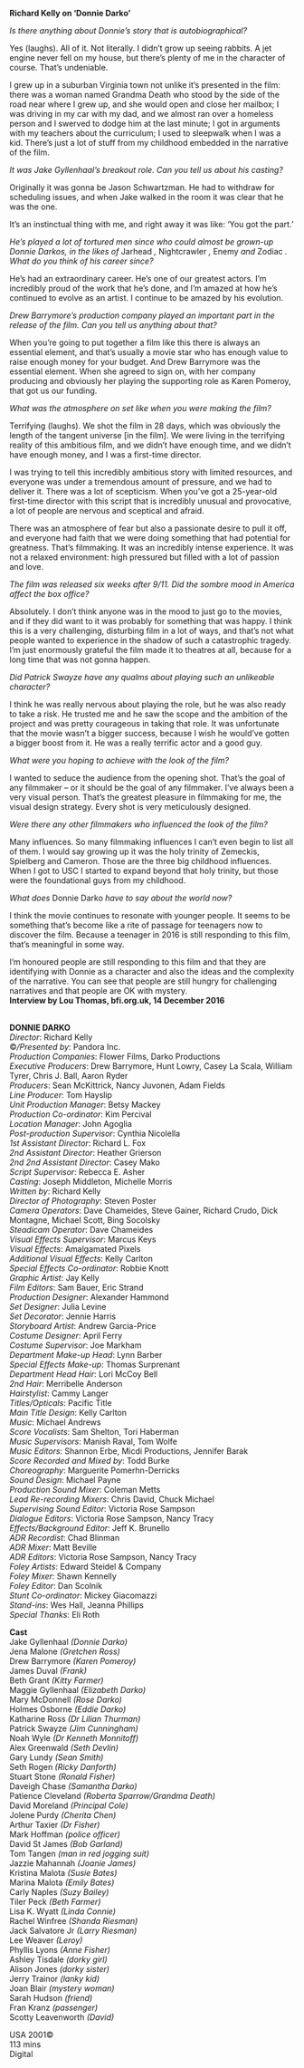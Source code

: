 
**Richard Kelly on ‘Donnie Darko’**

_Is there anything about Donnie’s story that is autobiographical?_

Yes (laughs). All of it. Not literally. I didn’t grow up seeing rabbits. A jet engine never fell on my house, but there’s plenty of me in the character of course. That’s undeniable.

I grew up in a suburban Virginia town not unlike it’s presented in the film: there was a woman named Grandma Death who stood by the side of the road near where I grew up, and she would open and close her mailbox; I was driving in my car with my dad, and we almost ran over a homeless person and I swerved to dodge him at the last minute; I got in arguments with my teachers about the curriculum; I used to sleepwalk when I was a kid. There’s just a lot of stuff from my childhood embedded in the narrative of the film.

_It was Jake Gyllenhaal’s breakout role. Can you tell us about his casting?_

Originally it was gonna be Jason Schwartzman. He had to withdraw for scheduling issues, and when Jake walked in the room it was clear that he was the one.

It’s an instinctual thing with me, and right away it was like: ‘You got the part.’

_He’s played a lot of tortured men since who could almost be grown-up Donnie Darkos, in the likes of_ Jarhead _,_ Nightcrawler _,_ Enemy _and_ Zodiac _. What do you think of his career since?_

He’s had an extraordinary career. He’s one of our greatest actors. I’m incredibly proud of the work that he’s done, and I’m amazed at how he’s continued to evolve as an artist. I continue to be amazed by his evolution.

_Drew Barrymore’s production company played an important part in the release of the film. Can you tell us anything about that?_

When you’re going to put together a film like this there is always an essential element, and that’s usually a movie star who has enough value to raise enough money for your budget. And Drew Barrymore was the essential element. When she agreed to sign on, with her company producing and obviously her playing the supporting role as Karen Pomeroy, that got us our funding.

_What was the atmosphere on set like when you were making the film?_

Terrifying (laughs). We shot the film in 28 days, which was obviously the length of the tangent universe [in the film]. We were living in the terrifying reality of this ambitious film, and we didn’t have enough time, and we didn’t have enough money, and I was a first-time director.

I was trying to tell this incredibly ambitious story with limited resources, and everyone was under a tremendous amount of pressure, and we had to deliver it. There was a lot of scepticism. When you’ve got a 25-year-old first-time director with this script that is incredibly unusual and provocative, a lot of people are nervous and sceptical and afraid.

There was an atmosphere of fear but also a passionate desire to pull it off, and everyone had faith that we were doing something that had potential for greatness. That’s filmmaking. It was an incredibly intense experience. It was not a relaxed environment: high pressured but filled with a lot of passion  
and love.

_The film was released six weeks after 9/11. Did the sombre mood in America affect the box office?_

Absolutely. I don’t think anyone was in the mood to just go to the movies, and if they did want to it was probably for something that was happy. I think this is a very challenging, disturbing film in a lot of ways, and that’s not what people wanted to experience in the shadow of such a catastrophic tragedy. I’m just enormously grateful the film made it to theatres at all, because for a long time that was not gonna happen.

_Did Patrick Swayze have any qualms about playing such an unlikeable character?_

I think he was really nervous about playing the role, but he was also ready to take a risk. He trusted me and he saw the scope and the ambition of the project and was pretty courageous in taking that role. It was unfortunate that the movie wasn’t a bigger success, because I wish he would’ve gotten a bigger boost from it. He was a really terrific actor and a good guy.

_What were you hoping to achieve with the look of the film?_

I wanted to seduce the audience from the opening shot. That’s the goal of any filmmaker – or it should be the goal of any filmmaker. I’ve always been a very visual person. That’s the greatest pleasure in filmmaking for me, the visual design strategy. Every shot is very meticulously designed.

_Were there any other filmmakers who influenced the look of the film?_

Many influences. So many filmmaking influences I can’t even begin to list all of them. I would say growing up it was the holy trinity of Zemeckis, Spielberg and Cameron. Those are the three big childhood influences. When I got to USC I started to expand beyond that holy trinity, but those were the foundational guys from my childhood.

_What does_ Donnie Darko _have to say about the world now?_

I think the movie continues to resonate with younger people. It seems to be something that’s become like a rite of passage for teenagers now to discover the film. Because a teenager in 2016 is still responding to this film, that’s meaningful in some way.

I’m honoured people are still responding to this film and that they are identifying with Donnie as a character and also the ideas and the complexity of the narrative. You can see that people are still hungry for challenging narratives and that people are OK with mystery.  
**Interview by Lou Thomas, bfi.org.uk, 14 December 2016**
<br><br>

**DONNIE DARKO**  
_Director_: Richard Kelly  
©_/Presented by_: Pandora Inc.  
_Production Companies_: Flower Films,  Darko Productions  
_Executive Producers_: Drew Barrymore,  Hunt Lowry, Casey La Scala, William Tyrer,  Chris J. Ball, Aaron Ryder  
_Producers_: Sean McKittrick, Nancy Juvonen,  Adam Fields  
_Line Producer_: Tom Hayslip  
_Unit Production Manager_: Betsy Mackey  
_Production Co-ordinator_: Kim Percival  
_Location Manager_: John Agoglia  
_Post-production Supervisor_: Cynthia Nicolella  
_1st Assistant Director_: Richard L. Fox  
_2nd Assistant Director_: Heather Grierson  
_2nd 2nd Assistant Director_: Casey Mako  
_Script Supervisor_: Rebecca E. Asher  
_Casting_: Joseph Middleton, Michelle Morris  
_Written by_: Richard Kelly  
_Director of Photography_: Steven Poster  
_Camera Operators_: Dave Chameides,  Steve Gainer, Richard Crudo, Dick Montagne, Michael Scott, Bing Socolsky  
_Steadicam Operator_: Dave Chameides  
_Visual Effects Supervisor_: Marcus Keys  
_Visual Effects_: Amalgamated Pixels  
_Additional Visual Effects_: Kelly Carlton  
_Special Effects Co-ordinator_: Robbie Knott  
_Graphic Artist_: Jay Kelly  
_Film Editors_: Sam Bauer, Eric Strand  
_Production Designer_: Alexander Hammond  
_Set Designer_: Julia Levine  
_Set Decorator_: Jennie Harris  
_Storyboard Artist_: Andrew Garcia-Price  
_Costume Designer_: April Ferry  
_Costume Supervisor_: Joe Markham  
_Department Make-up Head_: Lynn Barber  
_Special Effects Make-up_: Thomas Surprenant  
_Department Head Hair_: Lori McCoy Bell  
_2nd Hair_: Merribelle Anderson  
_Hairstylist_: Cammy Langer  
_Titles/Opticals_: Pacific Title  
_Main Title Design_: Kelly Carlton  
_Music_: Michael Andrews  
_Score Vocalists_: Sam Shelton, Tori Haberman  
_Music Supervisors_: Manish Raval, Tom Wolfe  
_Music Editors_: Shannon Erbe, Micdi Productions, Jennifer Barak  
_Score Recorded and Mixed by_: Todd Burke  
_Choreography_: Marguerite Pomerhn-Derricks  
_Sound Design_: Michael Payne  
_Production Sound Mixer_: Coleman Metts  
_Lead Re-recording Mixers_: Chris David,  Chuck Michael  
_Supervising Sound Editor_: Victoria Rose Sampson  
_Dialogue Editors_: Victoria Rose Sampson,  Nancy Tracy  
_Effects/Background Editor_: Jeff K. Brunello  
_ADR Recordist_: Chad Blinman  
_ADR Mixer_: Matt Beville  
_ADR Editors_: Victoria Rose Sampson, Nancy Tracy  
_Foley Artists_: Edward Steidel & Company  
_Foley Mixer_: Shawn Kennelly  
_Foley Editor_: Dan Scolnik  
_Stunt Co-ordinator_: Mickey Giacomazzi  
_Stand-ins_: Wes Hall, Jeanna Phillips  
_Special Thanks_: Eli Roth

**Cast**  
Jake Gyllenhaal _(Donnie Darko)_  
Jena Malone _(Gretchen Ross)_  
Drew Barrymore _(Karen Pomeroy)_  
James Duval _(Frank)_  
Beth Grant _(Kitty Farmer)_  
Maggie Gyllenhaal _(Elizabeth Darko)_  
Mary McDonnell _(Rose Darko)_  
Holmes Osborne _(Eddie Darko)_  
Katharine Ross _(Dr Lilian Thurman)_  
Patrick Swayze _(Jim Cunningham)_  
Noah Wyle _(Dr Kenneth Monnitoff)_  
Alex Greenwald _(Seth Devlin)_  
Gary Lundy _(Sean Smith)_  
Seth Rogen _(Ricky Danforth)_  
Stuart Stone _(Ronald Fisher)_  
Daveigh Chase _(Samantha Darko)_  
Patience Cleveland _(Roberta Sparrow/Grandma Death)_  
David Moreland _(Principal Cole)_  
Jolene Purdy _(Cherita Chen)_  
Arthur Taxier _(Dr Fisher)_  
Mark Hoffman _(police officer)_  
David St James _(Bob Garland)_  
Tom Tangen _(man in red jogging suit)_  
Jazzie Mahannah _(Joanie James)_  
Kristina Malota _(Susie Bates)_  
Marina Malota _(Emily Bates)_  
Carly Naples _(Suzy Bailey)_  
Tiler Peck _(Beth Farmer)_  
Lisa K. Wyatt _(Linda Connie)_  
Rachel Winfree _(Shanda Riesman)_  
Jack Salvatore Jr _(Larry Riesman)_  
Lee Weaver _(Leroy)_  
Phyllis Lyons _(Anne Fisher)_  
Ashley Tisdale _(dorky girl)_  
Alison Jones _(dorky sister)_  
Jerry Trainor _(lanky kid)_  
Joan Blair _(mystery woman)_  
Sarah Hudson _(friend)_  
Fran Kranz _(passenger)_  
Scotty Leavenworth _(David)_

USA 2001©  
113 mins  
Digital
<br><br>
<!--stackedit_data:
eyJoaXN0b3J5IjpbLTExMTU2OTQ5MDldfQ==
-->
